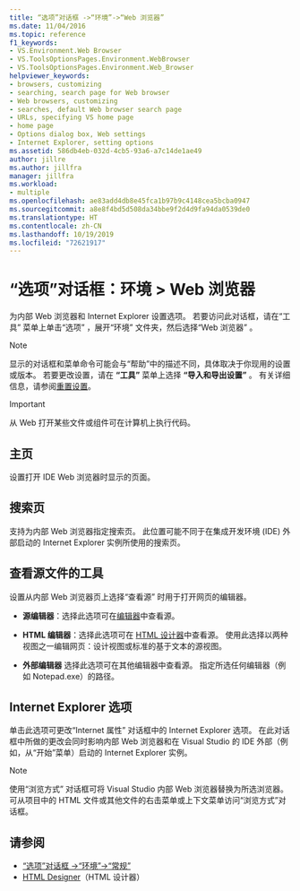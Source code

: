 ```yaml
---
title: “选项”对话框 ->“环境”->“Web 浏览器”
ms.date: 11/04/2016
ms.topic: reference
f1_keywords:
- VS.Environment.Web Browser
- VS.ToolsOptionsPages.Environment.WebBrowser
- VS.ToolsOptionsPages.Environment.Web_Browser
helpviewer_keywords:
- browsers, customizing
- searching, search page for Web browser
- Web browsers, customizing
- searches, default Web browser search page
- URLs, specifying VS home page
- home page
- Options dialog box, Web settings
- Internet Explorer, setting options
ms.assetid: 586db4eb-032d-4cb5-93a6-a7c14de1ae49
author: jillre
ms.author: jillfra
manager: jillfra
ms.workload:
- multiple
ms.openlocfilehash: ae83add4db8e45fca1b97b9c4148cea5bcba0947
ms.sourcegitcommit: a8e8f4bd5d508da34bbe9f2d4d9fa94da0539de0
ms.translationtype: HT
ms.contentlocale: zh-CN
ms.lasthandoff: 10/19/2019
ms.locfileid: "72621917"
---
```

# <a name="options-dialog-box-environment--web-browser"></a>“选项”对话框：环境 \> Web 浏览器

为内部 Web 浏览器和 Internet Explorer 设置选项。 若要访问此对话框，请在“工具”  菜单上单击“选项”  ，展开“环境”  文件夹，然后选择“Web 浏览器”  。

> [!NOTE]
> 显示的对话框和菜单命令可能会与“帮助”中的描述不同，具体取决于你现用的设置或版本。 若要更改设置，请在 **“工具”** 菜单上选择 **“导入和导出设置”** 。 有关详细信息，请参阅[重置设置](../environment-settings.md#reset-settings)。

> [!IMPORTANT]
> 从 Web 打开某些文件或组件可在计算机上执行代码。

## <a name="home-page"></a>主页

设置打开 IDE Web 浏览器时显示的页面。

## <a name="search-page"></a>搜索页

支持为内部 Web 浏览器指定搜索页。 此位置可能不同于在集成开发环境 (IDE) 外部启动的 Internet Explorer 实例所使用的搜索页。

## <a name="view-source-in"></a>查看源文件的工具

设置从内部 Web 浏览器页上选择“查看源”  时用于打开网页的编辑器。

- **源编辑器**：选择此选项可在[编辑器](../../ide/writing-code-in-the-code-and-text-editor.md)中查看源。

- **HTML 编辑器**：选择此选项可在 [HTML 设计器](https://msdn.microsoft.com/Library/640043cc-3657-4677-a091-bc315e636477)中查看源。 使用此选择以两种视图之一编辑网页：设计视图或标准的基于文本的源视图。

- **外部编辑器** 选择此选项可在其他编辑器中查看源。 指定所选任何编辑器（例如 Notepad.exe）的路径。

## <a name="internet-explorer-options"></a>Internet Explorer 选项

单击此选项可更改“Internet 属性”  对话框中的 Internet Explorer 选项。 在此对话框中所做的更改会同时影响内部 Web 浏览器和在 Visual Studio 的 IDE 外部（例如，从“开始”菜单）启动的 Internet Explorer 实例。

> [!NOTE]
> 使用“浏览方式”  对话框可将 Visual Studio 内部 Web 浏览器替换为所选浏览器。 可从项目中的 HTML 文件或其他文件的右击菜单或上下文菜单访问“浏览方式”对话框。

## <a name="see-also"></a>请参阅

- [“选项”对话框 ->“环境”->“常规”](../../ide/reference/general-environment-options-dialog-box.md)
- [HTML Designer](https://msdn.microsoft.com/Library/640043cc-3657-4677-a091-bc315e636477)（HTML 设计器）
